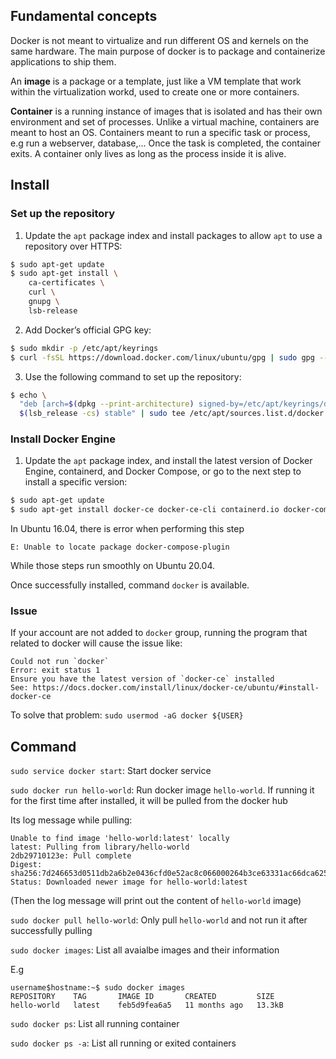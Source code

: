 ## Fundamental concepts

Docker is not meant to virtualize and run different OS and kernels on the same hardware. The main purpose of docker is to package and containerize applications to ship them.

An **image** is a package or a template, just like a VM template that work within the virtualization workd, used to create one or more containers.

**Container** is a running instance of images that is isolated and has their own environment and set of processes. Unlike a virtual machine, containers are meant to host an OS. Containers meant to run a specific task or process, e.g run a webserver, database,... Once the task is completed, the container exits. A container only lives as long as the process inside it is alive.

## Install

### Set up the repository

1. Update the ``apt`` package index and install packages to allow ``apt`` to use a repository over HTTPS:

```sh
$ sudo apt-get update
$ sudo apt-get install \
    ca-certificates \
    curl \
    gnupg \
    lsb-release
```

2. Add Docker’s official GPG key:

```sh
$ sudo mkdir -p /etc/apt/keyrings
$ curl -fsSL https://download.docker.com/linux/ubuntu/gpg | sudo gpg --dearmor -o /etc/apt/keyrings/docker.gpg
```

3. Use the following command to set up the repository:

```sh
$ echo \
  "deb [arch=$(dpkg --print-architecture) signed-by=/etc/apt/keyrings/docker.gpg] https://download.docker.com/linux/ubuntu \
  $(lsb_release -cs) stable" | sudo tee /etc/apt/sources.list.d/docker.list > /dev/null
```

### Install Docker Engine

1. Update the ``apt`` package index, and install the latest version of Docker Engine, containerd, and Docker Compose, or go to the next step to install a specific version:

```sh
$ sudo apt-get update
$ sudo apt-get install docker-ce docker-ce-cli containerd.io docker-compose-plugin
```

In Ubuntu 16.04, there is error when performing this step

```
E: Unable to locate package docker-compose-plugin
```

While those steps run smoothly on Ubuntu 20.04.

Once successfully installed, command ``docker`` is available.

### Issue

If your account are not added to ``docker`` group, running the program that related to docker will cause the issue like:

```
Could not run `docker` 
Error: exit status 1
Ensure you have the latest version of `docker-ce` installed 
See: https://docs.docker.com/install/linux/docker-ce/ubuntu/#install-docker-ce
```

To solve that problem: ``sudo usermod -aG docker ${USER}``

## Command

``sudo service docker start``: Start docker service

``sudo docker run hello-world``: Run docker image ``hello-world``. If running it for the first time after installed, it will be pulled from the docker hub

Its log message while pulling:

```
Unable to find image 'hello-world:latest' locally
latest: Pulling from library/hello-world
2db29710123e: Pull complete
Digest: sha256:7d246653d0511db2a6b2e0436cfd0e52ac8c066000264b3ce63331ac66dca625
Status: Downloaded newer image for hello-world:latest
```

(Then the log message will print out the content of ``hello-world`` image)

``sudo docker pull hello-world``: Only pull ``hello-world`` and not run it after successfully pulling

``sudo docker images``: List all avaialbe images and their information

E.g

```
username$hostname:~$ sudo docker images
REPOSITORY    TAG       IMAGE ID       CREATED         SIZE
hello-world   latest    feb5d9fea6a5   11 months ago   13.3kB
```

``sudo docker ps``: List all running container

``sudo docker ps -a``: List all running or exited containers

